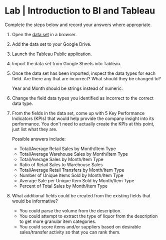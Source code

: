 # Lab | Introduction to BI and Tableau

Complete the steps below and record your answers where appropriate.

1. Open the [data set](https://docs.google.com/spreadsheets/d/1pQ2VFsuuwLqBstYYTY3fcZY32WLigw3Pzxnikkce6IA/edit?usp=sharing) in a browser.
2. Add the data set to your Google Drive.
3. Launch the Tableau Public application.
4. Import the data set from Google Sheets into Tableau.
5. Once the data set has been imported, inspect the data types for each field. Are there any that are incorrect? What should they be changed to?
    
    Year and Month should be strings instead of numeric.

6. Change the field data types you identified as incorrect to the correct data type.
7. From the fields in the data set, come up with 5 Key Performance Indicators (KPIs) that would help provide the company insight into its performance. You don't need to actually create the KPIs at this point, just list what they are.

    Possible answers include:
    - Total/Average Retail Sales by Month/Item Type
    - Total/Average Warehouse Sales by Month/Item Type
    - Total/Average Sales by Month/Item Type
    - Ratio of Retail Sales to Warehouse Sales
    - Total/Average Retail Transfers by Month/Item Type
    - Number of Unique Items Sold by Month/Item Type
    - Average Sale per Unique Item Sold by Month/Item Type
    - Percent of Total Sales by Month/Item Type

8. What additional fields could be created from the existing fields that would be informative?

    - You could parse the volume from the description.
    - You could attempt to extract the type of liquor from the description to get more granular item categories.
    - You could score items and/or suppliers based on desirable sales/transfer activity so that you can rank them.
